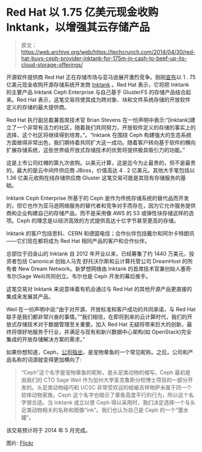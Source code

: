 # Red Hat 以 1.75 亿美元现金收购 Inktank，以增强其云存储产品 

> 原文：<https://web.archive.org/web/https://techcrunch.com/2014/04/30/red-hat-buys-ceph-provider-inktank-for-175m-in-cash-to-beef-up-its-cloud-storage-offerings/>

开源软件提供商 Red Hat 正在存储市场与亚马逊展开激烈竞争。刚刚[宣布](https://web.archive.org/web/20221226042729/http://www.businesswire.com/news/home/20140430005539/en/Red-Hat-Acquire-Inktank-Provider-Ceph#.U2Dmiq1dXid)以 1 . 75 亿美元现金收购开源存储系统开发商 [Inktank](https://web.archive.org/web/20221226042729/http://inktank.com/) 。Red Hat 表示，它将把 Inktank 的主要产品 Inktank Ceph Enterprise 与自己基于 GlusterFS 的存储产品结合起来。Red Hat 表示，这笔交易将使其成为跨对象、块和文件系统存储的开放软件定义的存储的最大提供商。

Red Hat 执行副总裁兼首席技术官 Brian Stevens 在一份声明中表示:“[Inktank]建立了一个非常有活力的社区，随着我们共同努力，开放软件定义的存储的事实上的选择，这个社区将继续得到培育。”。“Inktank 在围绕 Ceph 构建强大的生态系统方面做得非常出色，我们期待着共同扩大这一成功。随着客户转向基于软件的横向扩展存储系统，这些世界级开放式存储技术的优势将提供极具吸引力的功能。”

这是上市公司红帽的第九次收购。以美元计算，这是迄今为止最贵的，但不是最贵的。最大的是云中间件供应商 JBoss，价值高达 4 . 2 亿美元。其他大手笔包括以 1.36 亿美元收购在线存储供应商 Gluster 这笔交易可能是其现有存储服务的基础。

Inktank Ceph Enterprise 所基于的 Ceph 是作为传统存储系统的替代品而开发的，但它也作为亚马逊网络服务的替代者和竞争对手而存在，因为它允许服务提供商和企业构建自己的存储产品，而不是采用像 AWS 的 S3 或弹性块存储这样的选项。Ceph 的理念是以经济高效的方式提供高达十亿字节甚至更高的存储。

Inktank 的客户包括思科、CERN 和德国电信；合作伙伴包括戴尔和阿尔卡特朗讯——它们现在都将成为 Red Hat 相同产品的客户和合作伙伴。

总部位于旧金山的 Inktank 自 2012 年开业以来，已经筹集了约 1440 万美元，投资者包括 Canonical 创始人马克·舒托沃尔斯和云计算托管公司 DreamHost 的所有者 New Dream Network。新梦想网络由 Inktank 的首席技术官兼创始人塞奇·韦尔(Sage Weil)共同创立。韦尔也是 Ceph 开发的幕后推手。

这笔交易对 Inktank 来说意味着有机会通过与 Red Hat 的其他开源产品更直接的集成来发展其产品。

Weil 在一份声明中说:“由于对开源、开放标准和客户成功的共同承诺，与 Red Hat 联手是我们都非常兴奋的事情。”“我们相信，在即将到来的云计算时代，我们的开放式存储技术对于数据管理至关重要。加入 Red Hat 无疑将带来巨大的创新，最终将很好地服务于行业，并满足与现有和新兴数据中心架构(如 OpenStack)完全集成的开放存储解决方案的需求。”

如果你想知道，Ceph，[公司指出](https://web.archive.org/web/20221226042729/http://www.inktank.com/company/)，是宠物章鱼的一个常见昵称。之后，公司和产品名称的词源就变得更加横向了:

> “Ceph”这个名字是宠物章鱼的昵称，是头足类动物的缩写。Ceph 最初是由我们的 CTO Sage Weil 作为加州大学圣克鲁斯分校博士项目的一部分开发的。头足类动物碰巧和 UCSC 非常受欢迎的蛞蝓吉祥物萨米属于同一个软体动物家族。Ceph 这个名字也暗示了章鱼高度平行的行为，所以这个名字很合适。当 Inktank 成立以使 Ceph 得以采用时，我们决定选择一个与头足类动物相关的名称和图像“ink”。我们也认为自己是 Ceph 的一个“墨水罐”。

该交易预计将于 2014 年 5 月完成。

图片: [Flickr](https://web.archive.org/web/20221226042729/https://www.flickr.com/photos/parksjd/11847079564/in/photolist-j3To1u-fX3gjV-9sJtdA-4QqdME-4Qqdvs-bMWNdn-2Dfs36-27o9m-i4m9JU-65chBG-6jk7ZL-4E4Tyq-91uAu7-fwGNxm-8poYHx-5CUh5u-79x4gp-shN7J-6jk4uC-6pN1RD-aafkCC-3JETAA-n739K-y8pba-6581Wn-m1QWXK-a7nAGd-kHLFNK-8sjkC3-d2xD39-8eYHjD-75ZeBk-5CMCUi-2P7xvn-8CUd4a-7CuXmY-9SW7vH-79AVdY-t8MPg-63ZghA-aU4k6H-arMM3x-iY4vtr-fvSQts-9ouCw-2SSgHH-fDR31X-fS2jLA-4Cprfe-aatmvX)